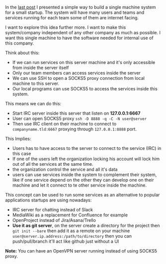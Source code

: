 
In the [last post](/single-machine-startup-company-system) I presented a simple way to build a single machine system for a small startup. The system will have many users and teams and services running for each team some of them are internet facing.

I want to explore this idea further more. I want to make this system/company independent of any other company as much as possible. I want this single machine to have the software needed for internal use of this company.

Think about this:

* If we can run services on this server machine and it's only accessible from inside the server itself
* Only our team members can access services inside the server
* We can use SSH to open a SOCKS5 proxy connection from local machine to this server.
* Our local programs can use SOCKS5 to access the services inside this system.

This means we can do this:

* Start IRC server inside this server that listen on **127.0.0.1:6667**
* User can open SOCKS5 proxy `ssh -D 8888 -q -C -N user@server`
* Then use IRC client on their machine to connect to `companyname.tld:6667` proxying through `127.0.0.1:8888` port.

This Implies:

* Users has to have access to the server to connect to the service (IRC) in this case
* If one of the users left the organization locking his account will lock him out of all the services at the same time.
* the organization control the service and all it's data
* users can use services inside the system to complement their system, like if one service depend on the other they can develop one on their machine and let it connect to te other service inside the machine.

This concept can be used to run some services as an alternative to popular applications startups are using nowadays:

* IRC server for chatting instead of Slack
* MediaWiki as a replacement for Confluence for example
* OpenProject instead of Jira/Asana/Trello
* **Use it as git server**, on the server create a directory for the project then `git init --bare` then add it as a remote on your machine `user@server.ip.address:/path/to/directory` then you can push/pull/branch it'll act like github just without a UI


**Note:** You can have an OpenVPN server running instead of using SOCKS5 proxy.
